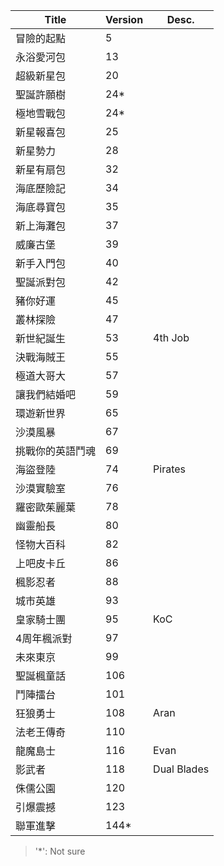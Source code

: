 |Title|Version|Desc.|
|----|----|----|
|冒險的起點|5|
|永浴愛河包|13|
|超級新星包|20|
|聖誕許願樹|24*|
|極地雪戰包|24*|
|新星報喜包|25|
|新星勢力|28|
|新星有扇包|32|
|海底歷險記|34|
|海底尋寶包|35|
|新上海灘包|37|
|威廉古堡|39|
|新手入門包|40|
|聖誕派對包|42|
|豬你好運|45|
|叢林探險|47|
|新世紀誕生|53|4th Job|
|決戰海賊王|55|
|極道大哥大|57|
|讓我們結婚吧|59|
|環遊新世界|65|
|沙漠風暴|67|
|挑戰你的英語鬥魂|69|
|海盜登陸|74|Pirates|
|沙漠實驗室|76|
|羅密歐茱麗葉|78|
|幽靈船長|80|
|怪物大百科|82|
|上吧皮卡丘|86|
|楓影忍者|88|
|城市英雄|93|
|皇家騎士團|95|KoC|
|4周年楓派對|97|
|未來東京|99|
|聖誕楓童話|106|
|鬥陣擂台|101|
|狂狼勇士|108|Aran|
|法老王傳奇|110|
|龍魔島士|116|Evan|
|影武者|118|Dual Blades|
|侏儒公園|120|
|引爆震撼|123|
|聯軍進擊|144*|

> '*': Not sure
